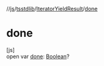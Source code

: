 //[js](../../../index.md)/[tsstdlib](../index.md)/[IteratorYieldResult](index.md)/[done](done.md)

# done

[js]\
open var [done](done.md): [Boolean](https://kotlinlang.org/api/latest/jvm/stdlib/kotlin/-boolean/index.html)?

